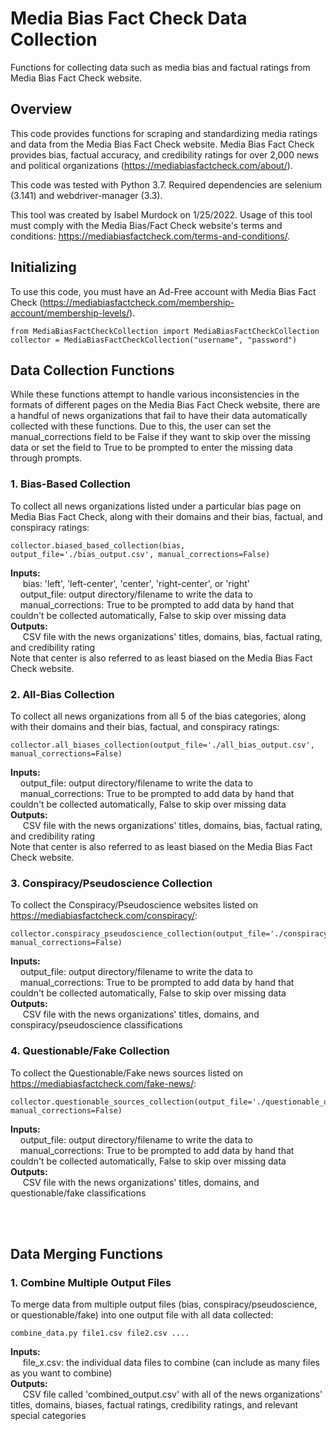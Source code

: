 # Media Bias Fact Check Data Collection
Functions for collecting data such as media bias and factual ratings from Media Bias Fact Check website.

## Overview
This code provides functions for scraping and standardizing media ratings and data from the 
Media Bias Fact Check website. Media Bias Fact Check provides bias, factual accuracy, 
and credibility ratings for over 2,000 news and political organizations (https://mediabiasfactcheck.com/about/).

This code was tested with Python 3.7. Required dependencies are selenium (3.141) and webdriver-manager (3.3).

This tool was created by Isabel Murdock on 1/25/2022. Usage of this tool must comply with the Media Bias/Fact Check website's terms and conditions: https://mediabiasfactcheck.com/terms-and-conditions/.

## Initializing
To use this code, you must have an Ad-Free account 
with Media Bias Fact Check (https://mediabiasfactcheck.com/membership-account/membership-levels/).
```
from MediaBiasFactCheckCollection import MediaBiasFactCheckCollection
collector = MediaBiasFactCheckCollection("username", "password")
```
## Data Collection Functions
While these functions attempt to handle various inconsistencies in the formats of different pages on the 
Media Bias Fact Check website, there are a handful of news organizations that fail to have their
data automatically collected with these functions. Due to this, the user can set the manual_corrections
field to be False if they want to skip over the missing data or set the field to True to be prompted
to enter the missing data through prompts. 

### 1. Bias-Based Collection
To collect all news organizations listed under a particular bias page on Media Bias Fact Check, along 
with their domains and their bias, factual, and conspiracy ratings:
```
collector.biased_based_collection(bias, output_file='./bias_output.csv', manual_corrections=False)
```
**Inputs:** <br />
    &nbsp;&nbsp;&nbsp;&nbsp; bias: 'left', 'left-center', 'center', 'right-center', or 'right' <br />
    &nbsp;&nbsp;&nbsp;&nbsp;output_file: output directory/filename to write the data to <br />
    &nbsp;&nbsp;&nbsp;&nbsp;manual_corrections: True to be prompted to add data by hand that couldn't be collected automatically, False to skip over missing data <br />
**Outputs:** <br />
    &nbsp;&nbsp;&nbsp;&nbsp; CSV file with the news organizations' titles, domains, bias, factual rating, and credibility rating <br />
Note that center is also referred to as least biased on the Media Bias Fact Check website.

### 2. All-Bias Collection
To collect all news organizations from all 5 of the bias categories, along with their domains and 
their bias, factual, and conspiracy ratings:
```
collector.all_biases_collection(output_file='./all_bias_output.csv', manual_corrections=False)
```
**Inputs:** <br />
    &nbsp;&nbsp;&nbsp;&nbsp;output_file: output directory/filename to write the data to <br />
    &nbsp;&nbsp;&nbsp;&nbsp;manual_corrections: True to be prompted to add data by hand that couldn't be collected automatically, False to skip over missing data <br />
**Outputs:** <br />
    &nbsp;&nbsp;&nbsp;&nbsp; CSV file with the news organizations' titles, domains, bias, factual rating, and credibility rating <br />
Note that center is also referred to as least biased on the Media Bias Fact Check website.

### 3. Conspiracy/Pseudoscience Collection
To collect the Conspiracy/Pseudoscience websites listed on https://mediabiasfactcheck.com/conspiracy/:
```
collector.conspiracy_pseudoscience_collection(output_file='./conspiracy_output.csv', manual_corrections=False)
```
**Inputs:** <br />
    &nbsp;&nbsp;&nbsp;&nbsp;output_file: output directory/filename to write the data to <br />
    &nbsp;&nbsp;&nbsp;&nbsp;manual_corrections: True to be prompted to add data by hand that couldn't be collected automatically, False to skip over missing data <br />
**Outputs:** <br />
    &nbsp;&nbsp;&nbsp;&nbsp; CSV file with the news organizations' titles, domains, and conspiracy/pseudoscience classifications<br />

### 4. Questionable/Fake Collection
To collect the Questionable/Fake news sources listed on https://mediabiasfactcheck.com/fake-news/:
```
collector.questionable_sources_collection(output_file='./questionable_output.csv', manual_corrections=False)
```
**Inputs:** <br />
    &nbsp;&nbsp;&nbsp;&nbsp;output_file: output directory/filename to write the data to <br />
    &nbsp;&nbsp;&nbsp;&nbsp;manual_corrections: True to be prompted to add data by hand that couldn't be collected automatically, False to skip over missing data <br />
**Outputs:** <br />
    &nbsp;&nbsp;&nbsp;&nbsp; CSV file with the news organizations' titles, domains, and questionable/fake classifications<br />


<br /><br />
## Data Merging Functions

### 1. Combine Multiple Output Files
To merge data from multiple output files (bias, conspiracy/pseudoscience, or questionable/fake) into
one output file with all data collected:
```
combine_data.py file1.csv file2.csv ....
```
**Inputs:** <br />
    &nbsp;&nbsp;&nbsp;&nbsp; file_x.csv: the individual data files to combine (can include as many files as you want to combine)<br />
**Outputs:** <br />
    &nbsp;&nbsp;&nbsp;&nbsp; CSV file called 'combined_output.csv' with all of the news organizations' titles, domains, biases, factual ratings, credibility ratings, and relevant special categories <br />
